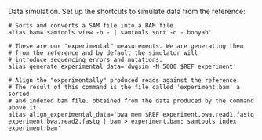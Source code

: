 Data simulation. Set up the shortcuts to simulate data from the reference:

	# Sorts and converts a SAM file into a BAM file.
	alias bam='samtools view -b - | samtools sort -o - booyah'

	# These are our "experimental" measurements. We are generating them
	# from the reference and by default the simulator will
	# introduce sequencing errors and mutations.
	alias generate_experimental_data='dwgsim -N 5000 $REF experiment'

	# Align the "experimentally" produced reads against the reference.
	# The result of this command is the file called 'experiment.bam' a sorted
	# and indexed bam file. obtained from the data produced by the command above it.
	alias align_experimental_data='bwa mem $REF experiment.bwa.read1.fastq experiment.bwa.read2.fastq | bam > experiment.bam; samtools index experiment.bam'
